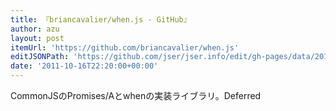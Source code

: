 ```yaml
---
title: 『briancavalier/when.js - GitHub』
author: azu
layout: post
itemUrl: 'https://github.com/briancavalier/when.js'
editJSONPath: 'https://github.com/jser/jser.info/edit/gh-pages/data/2011/10/index.json'
date: '2011-10-16T22:20:00+00:00'
---
```

CommonJSのPromises/Aとwhenの実装ライブラリ。Deferred
